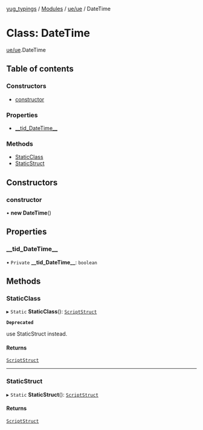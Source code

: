 [yug_typings](../README.md) / [Modules](../modules.md) / [ue/ue](../modules/ue_ue.md) / DateTime

# Class: DateTime

[ue/ue](../modules/ue_ue.md).DateTime

## Table of contents

### Constructors

- [constructor](ue_ue.DateTime.md#constructor)

### Properties

- [\_\_tid\_DateTime\_\_](ue_ue.DateTime.md#__tid_datetime__)

### Methods

- [StaticClass](ue_ue.DateTime.md#staticclass)
- [StaticStruct](ue_ue.DateTime.md#staticstruct)

## Constructors

### constructor

• **new DateTime**()

## Properties

### \_\_tid\_DateTime\_\_

• `Private` **\_\_tid\_DateTime\_\_**: `boolean`

## Methods

### StaticClass

▸ `Static` **StaticClass**(): [`ScriptStruct`](ue_ue.ScriptStruct.md)

**`Deprecated`**

use StaticStruct instead.

#### Returns

[`ScriptStruct`](ue_ue.ScriptStruct.md)

___

### StaticStruct

▸ `Static` **StaticStruct**(): [`ScriptStruct`](ue_ue.ScriptStruct.md)

#### Returns

[`ScriptStruct`](ue_ue.ScriptStruct.md)
